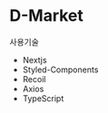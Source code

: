 # D-Market

사용기술

<ul>
    <li>Nextjs</li>
    <li>Styled-Components</li>
    <li>Recoil</li>
    <li>Axios</li>
    <li>TypeScript</li>
</ul>
